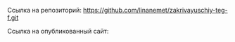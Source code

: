 Ссылка на репозиторий:
https://github.com/linanemet/zakrivayuschiy-teg-f.git

Ссылка на опубликованный сайт:
